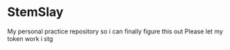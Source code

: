 # StemSlay
My personal practice repository so i can finally figure this out
Please let my token work i stg